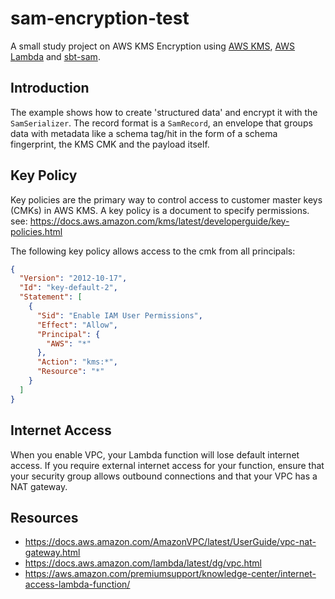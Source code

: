 # sam-encryption-test
A small study project on AWS KMS Encryption using [AWS KMS](https://aws.amazon.com/kms/), 
[AWS Lambda](https://aws.amazon.com/lambda/) and [sbt-sam](https://github.com/dnvriend/sbt-sam).

## Introduction
The example shows how to create 'structured data' and encrypt it with the `SamSerializer`. The record format is 
a `SamRecord`, an envelope that groups data with metadata like a schema tag/hit in the form of a schema fingerprint,
the KMS CMK and the payload itself.

## Key Policy
Key policies are the primary way to control access to customer master keys (CMKs) in AWS KMS. A key policy is a document 
to specify permissions. see: https://docs.aws.amazon.com/kms/latest/developerguide/key-policies.html

The following key policy allows access to the cmk from all principals:

```json
{
  "Version": "2012-10-17",
  "Id": "key-default-2",
  "Statement": [
    {
      "Sid": "Enable IAM User Permissions",
      "Effect": "Allow",
      "Principal": {
        "AWS": "*"
      },
      "Action": "kms:*",
      "Resource": "*"
    }
  ]
}   
```

## Internet Access
When you enable VPC, your Lambda function will lose default internet access. If you require external internet access for your 
function, ensure that your security group allows outbound connections and that your VPC has a NAT gateway.

## Resources
- https://docs.aws.amazon.com/AmazonVPC/latest/UserGuide/vpc-nat-gateway.html
- https://docs.aws.amazon.com/lambda/latest/dg/vpc.html
- https://aws.amazon.com/premiumsupport/knowledge-center/internet-access-lambda-function/ 